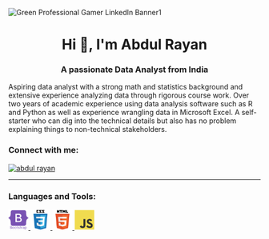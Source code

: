 ![Green Professional Gamer LinkedIn Banner1](https://user-images.githubusercontent.com/87469857/191098182-e656dd88-84f2-4fbd-9f68-73a7d00605c0.png)

<h1 align="center">Hi 👋, I'm Abdul Rayan</h1>
<h3 align="center">A passionate Data Analyst from India</h3>


Aspiring data analyst with a strong math and statistics background and extensive experience analyzing data through rigorous course work. Over two years of academic experience using data analysis software such as R and Python as well as experience wrangling data in Microsoft Excel. A self-starter who can dig into the technical details but also has no problem explaining things to non-technical stakeholders.

<h3 align="left">Connect with me:</h3>

<p align="left">
<a href="https://https://www.linkedin.com/in/abdul-rayan-5a03411a6/" target="blank"><img align="center" src="https://raw.githubusercontent.com/rahuldkjain/github-profile-readme-generator/master/src/images/icons/Social/linked-in-alt.svg" alt="abdul rayan" height="30" width="40" /></a>

</p>
<hr />


<h3 align="left">Languages and Tools:</h3>
<p align="left"> <a href="https://getbootstrap.com" target="_blank" rel="noreferrer"> <img src="https://raw.githubusercontent.com/devicons/devicon/master/icons/bootstrap/bootstrap-plain-wordmark.svg" alt="bootstrap" width="40" height="40"/> </a> <a href="https://www.w3schools.com/css/" target="_blank" rel="noreferrer"> <img src="https://raw.githubusercontent.com/devicons/devicon/master/icons/css3/css3-original-wordmark.svg" alt="css3" width="40" height="40"/> </a> <a href="https://www.w3.org/html/" target="_blank" rel="noreferrer"> <img src="https://raw.githubusercontent.com/devicons/devicon/master/icons/html5/html5-original-wordmark.svg" alt="html5" width="40" height="40"/> </a> <a href="https://developer.mozilla.org/en-US/docs/Web/JavaScript" target="_blank" rel="noreferrer"> <img src="https://raw.githubusercontent.com/devicons/devicon/master/icons/javascript/javascript-original.svg" alt="javascript" width="40" height="40"/> </a> </p>


